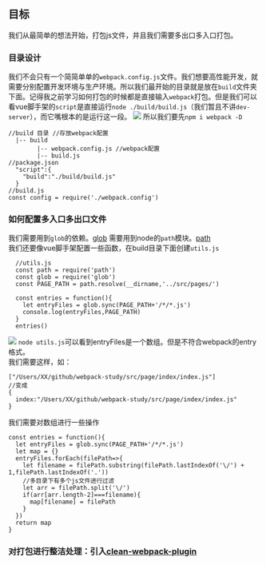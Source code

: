 ## 目标
我们从最简单的想法开始，打包js文件，并且我们需要多出口多入口打包。

### 目录设计 
我们不会只有一个简简单单的`webpack.config.js`文件。我们想要高性能开发，就需要分别配置开发环境与生产环境。所以我们最开始的目录就是放在`build`文件夹下面。记得我之前学习如何打包的时候都是直接输入`webpack`打包。但是我们可以看vue脚手架的`script`是直接运行`node ./build/build.js`（我们暂且不讲`dev-server`），而它嘴根本的是运行这一段。
![](http://oph3rwqhn.bkt.clouddn.com/17-10-23/82545580.jpg)
所以我们要先`npm i webpack -D`
```
//build 目录 //存放webpack配置
  |-- build
        |-- webpack.config.js //webpack配置
        |-- build.js 
//package.json
  "script":{
    "build":"./build/build.js"
  }
//build.js
const config = require('./webpack.config')
```
### 如何配置多入口多出口文件
我们需要用到`glob`的依赖。[glob](https://npm.taobao.org/package/glob)
需要用到node的`path`模块。[path](http://nodejs.cn/api/path.html)    
我们还要像vue脚手架配置一些函数，在build目录下面创建`utils.js`   
```
  //utils.js
  const path = require('path')
  const glob = require('glob')
  const PAGE_PATH = path.resolve(__dirname,'../src/pages/')

  const entries = function(){
    let entryFiles = glob.sync(PAGE_PATH+'/*/*.js')
    console.log(entryFiles,PAGE_PATH)
  }
  entries()
```
![](http://oph3rwqhn.bkt.clouddn.com/17-10-23/37443892.jpg)
`node utils.js`可以看到entryFiles是一个数组。但是不符合webpack的entry格式。   
我们需要这样，如：
```
["/Users/XX/github/webpack-study/src/page/index/index.js"]
//变成
{
  index:"/Users/XX/github/webpack-study/src/page/index/index.js"
}
```
我们需要对数组进行一些操作
```
const entries = function(){
  let entryFiles = glob.sync(PAGE_PATH+'/*/*.js')
  let map = {}
  entryFiles.forEach(filePath=>{
    let filename = filePath.substring(filePath.lastIndexOf('\/') + 1,filePath.lastIndexOf('.'))
    //多目录下有多个js文件进行过滤
    let arr = filePath.split('\/')
    if(arr[arr.length-2]===filename){
      map[filename] = filePath
    }
  })
  return map
}
```

### 对打包进行整洁处理：引入[clean-webpack-plugin](https://webpack.js.org/guides/output-management/#cleaning-up-the-dist-folder)
